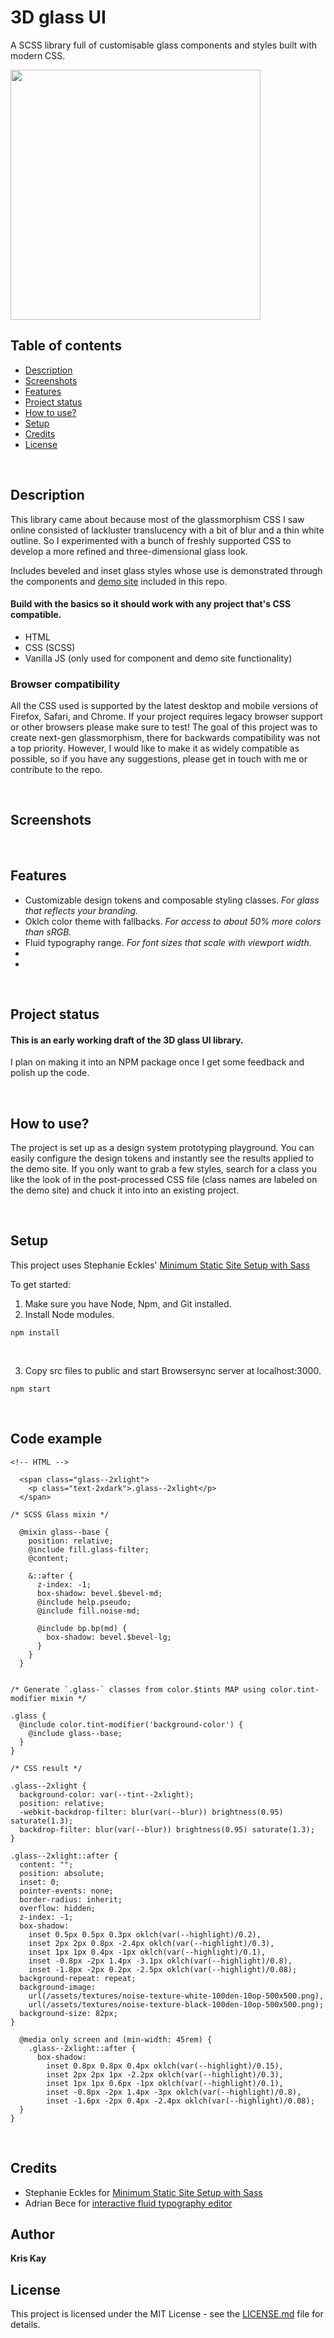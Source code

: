 # 3D glass UI
A SCSS library full of customisable glass components and styles built with modern CSS.

<img src="src/assets/homeImg/glass-x-view-white.png" width="400">

## Table of contents
* [Description](#description)
* [Screenshots](#screenshots)
* [Features](#features)
* [Project status](#project-status)
* [How to use?](#how-to-use?)
* [Setup](#setup)
* [Credits](#credits)
* [License](#license)

</br>

## Description
This library came about because most of the glassmorphism CSS I saw online consisted of lackluster translucency with a bit of blur and a thin white outline.
So I experimented with a bunch of freshly supported CSS to develop a more refined and three-dimensional glass look.

Includes beveled and inset glass styles whose use is demonstrated through the components and [demo site](https://3d-glass-ui.com/) included in this repo.


#### Build with the basics so it should work with any project that's CSS compatible.
* HTML
* CSS (SCSS)
* Vanilla JS (only used for component and demo site functionality)

### Browser compatibility
All the CSS used is supported by the latest desktop and mobile versions of Firefox, Safari, and Chrome.
If your project requires legacy browser support or other browsers please make sure to test! The goal of this project was to create next-gen glassmorphism, there for backwards compatibility was not a top priority. However, I would like to make it as widely compatible as possible, so if you have any suggestions, please get in touch with me or contribute to the repo.

</br>

## Screenshots


</br>

## Features
* Customizable design tokens and composable styling classes. *For glass that reflects your branding.*
* Oklch color theme with fallbacks. *For access to about 50% more colors than sRGB.*
* Fluid typography range. *For font sizes that scale with viewport width.*
*
*

</br>

## Project status
#### This is an early working draft of the 3D glass UI library.
I plan on making it into an NPM package once I get some feedback and polish up the code.

</br>

## How to use?
The project is set up as a design system prototyping playground. You can easily configure the design tokens and instantly see the results applied to the demo site.
If you only want to grab a few styles, search for a class you like the look of in the post-processed CSS file (class names are labeled on the demo site) and chuck it into  into an existing project.

</br>

## Setup
This project uses Stephanie Eckles'
[Minimum Static Site Setup with Sass](https://thinkdobecreate.com/articles/minimum-static-site-sass-setup/)

To get started:
1. Make sure you have Node, Npm, and Git installed.
2. Install Node modules.
```
npm install
```

</br>

3. Copy src files to public and start Browsersync server at localhost:3000.
```
npm start
```

</br>


## Code example

```
<!-- HTML -->

  <span class="glass--2xlight">
    <p class="text-2xdark">.glass--2xlight</p>
  </span>
```

```
/* SCSS Glass mixin */

  @mixin glass--base {
    position: relative;
    @include fill.glass-filter;
    @content;

    &::after {
      z-index: -1;
      box-shadow: bevel.$bevel-md;
      @include help.pseudo;
      @include fill.noise-md;

      @include bp.bp(md) {
        box-shadow: bevel.$bevel-lg;
      }
    }
  }


/* Generate `.glass-` classes from color.$tints MAP using color.tint-modifier mixin */

.glass {
  @include color.tint-modifier('background-color') {
    @include glass--base;
  }
}
```

```
/* CSS result */

.glass--2xlight {
  background-color: var(--tint--2xlight);
  position: relative;
  -webkit-backdrop-filter: blur(var(--blur)) brightness(0.95) saturate(1.3);
  backdrop-filter: blur(var(--blur)) brightness(0.95) saturate(1.3);
}

.glass--2xlight::after {
  content: "";
  position: absolute;
  inset: 0;
  pointer-events: none;
  border-radius: inherit;
  overflow: hidden;
  z-index: -1;
  box-shadow:
    inset 0.5px 0.5px 0.3px oklch(var(--highlight)/0.2),
    inset 2px 2px 0.8px -2.4px oklch(var(--highlight)/0.3),
    inset 1px 1px 0.4px -1px oklch(var(--highlight)/0.1),
    inset -0.8px -2px 1.4px -3.1px oklch(var(--highlight)/0.8),
    inset -1.8px -2px 0.2px -2.5px oklch(var(--highlight)/0.08);
  background-repeat: repeat;
  background-image:
    url(/assets/textures/noise-texture-white-100den-10op-500x500.png),
    url(/assets/textures/noise-texture-black-100den-10op-500x500.png);
  background-size: 82px;
}

  @media only screen and (min-width: 45rem) {
    .glass--2xlight::after {
      box-shadow:
        inset 0.8px 0.8px 0.4px oklch(var(--highlight)/0.15),
        inset 2px 2px 1px -2.2px oklch(var(--highlight)/0.3),
        inset 1px 1px 0.6px -1px oklch(var(--highlight)/0.1),
        inset -0.8px -2px 1.4px -3px oklch(var(--highlight)/0.8),
        inset -1.6px -2px 0.4px -2.4px oklch(var(--highlight)/0.08);
  }
}
```

</br>

## Credits
* Stephanie Eckles for [Minimum Static Site Setup with Sass](https://thinkdobecreate.com/articles/minimum-static-site-sass-setup/)
* Adrian Bece for [interactive fluid typography editor](https://modern-fluid-typography.vercel.app/)



## Author
**Kris Kay**



## License
This project is licensed under the MIT License - see the [LICENSE.md](LICENSE.md) file for details.